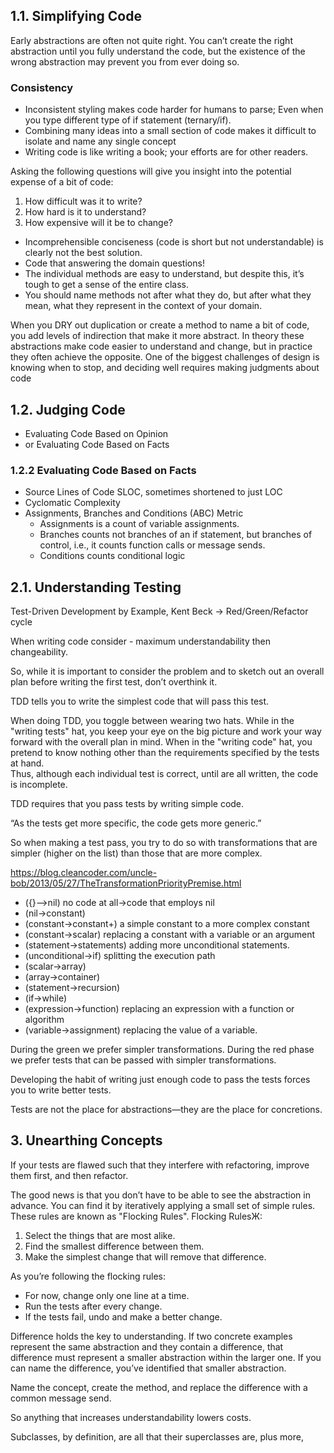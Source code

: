 ## 1.1. Simplifying Code

Early abstractions are often not quite right.
You can’t create the right abstraction until you fully understand the code, but the existence of the wrong abstraction
may prevent you from ever doing so.

### Consistency

- Inconsistent styling makes code harder for humans to parse;
  Even when you type different type of if statement (ternary/if).
- Combining many ideas into a small section of code makes it difficult to isolate and name any single concept
- Writing code is like writing a book; your efforts are for other readers.

Asking the following questions will give you insight into the potential expense of a bit of code:

1. How difficult was it to write?
2. How hard is it to understand?
3. How expensive will it be to change?

- Incomprehensible conciseness (code is short but not understandable) is clearly not the best solution.
- Code that answering the domain questions!
- The individual methods are easy to understand, but despite this, it’s tough to get a sense of the entire class.
- You should name methods not after what they do, but after what they mean, what they represent in the context of your
  domain.

When you DRY out duplication or create a method to name a
bit of code, you add levels of indirection that make it more
abstract. In theory these abstractions make code easier to
understand and change, but in practice they often achieve the
opposite. One of the biggest challenges of design is knowing
when to stop, and deciding well requires making judgments about code

## 1.2. Judging Code

- Evaluating Code Based on Opinion
- or Evaluating Code Based on Facts

### 1.2.2 Evaluating Code Based on Facts

- Source Lines of Code SLOC, sometimes shortened to just LOC
- Cyclomatic Complexity
- Assignments, Branches and Conditions (ABC) Metric
    - Assignments is a count of variable assignments.
    - Branches counts not branches of an if statement, but branches of control, i.e., it counts function calls or
      message sends.
    - Conditions counts conditional logic

## 2.1. Understanding Testing

Test-Driven Development by Example, Kent Beck -> Red/Green/Refactor cycle

When writing code consider - maximum understandability then changeability.

So, while it is important to consider the problem and to sketch
out an overall plan before writing the first test, don’t overthink it.

TDD tells you to write the simplest code that will pass this test.

When doing TDD, you toggle between wearing two hats. While in the
"writing tests" hat, you keep your eye on the big picture and
work your way forward with the overall plan in mind.
When in the "writing code" hat, you pretend to know nothing other
than the requirements specified by the tests at hand.   
Thus, although each individual test is correct, until are all written, the code is incomplete.

TDD requires that you pass tests by writing simple code.

“As the tests get more specific, the code gets more generic.”

So when making a test pass, you try to do so with transformations that are simpler (higher on the list) than those that
are more complex.

https://blog.cleancoder.com/uncle-bob/2013/05/27/TheTransformationPriorityPremise.html

- ({}–>nil) no code at all->code that employs nil
- (nil->constant)
- (constant->constant+) a simple constant to a more complex constant
- (constant->scalar) replacing a constant with a variable or an argument
- (statement->statements) adding more unconditional statements.
- (unconditional->if) splitting the execution path
- (scalar->array)
- (array->container)
- (statement->recursion)
- (if->while)
- (expression->function) replacing an expression with a function or algorithm
- (variable->assignment) replacing the value of a variable.

During the green we prefer simpler transformations. During the red phase we prefer tests that can be passed with simpler
transformations.

Developing the habit of writing just enough code to pass the tests forces you to write better tests.

Tests are not the place for abstractions—they are the place for concretions.

## 3. Unearthing Concepts

If your tests are flawed such that they interfere
with refactoring, improve them first, and then refactor.

The good news is that you don’t have to be able to see the
abstraction in advance. You can find it by iteratively applying
a small set of simple rules. These rules are known as "Flocking
Rules".
Flocking RulesЖ:

1. Select the things that are most alike.
2. Find the smallest difference between them.
3. Make the simplest change that will remove that difference.

As you’re following the flocking rules:

- For now, change only one line at a time.
- Run the tests after every change.
- If the tests fail, undo and make a better change.

Difference holds the key to understanding. If two concrete
examples represent the same abstraction and they contain a
difference, that difference must represent a smaller
abstraction within the larger one. If you can name the
difference, you’ve identified that smaller abstraction.

Name the concept, create the method, and replace the difference with a common message send.

So anything that increases understandability lowers costs.

Subclasses, by definition, are all that their superclasses are, plus more,